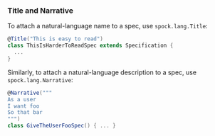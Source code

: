 ### Title and Narrative

To attach a natural-language name to a spec, use `spock.lang.Title`:

```groovy
@Title("This is easy to read")
class ThisIsHarderToReadSpec extends Specification {
  ...
}
```

Similarly, to attach a natural-language description to a spec, use `spock.lang.Narrative`:

```groovy
@Narrative("""
As a user
I want foo
So that bar
""")
class GiveTheUserFooSpec() { ... }
```
